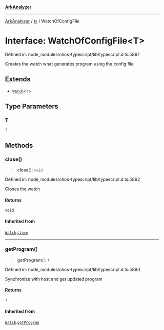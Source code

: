 [**ArkAnalyzer**](../../../../README.md)

***

[ArkAnalyzer](../../../../globals.md) / [ts](../README.md) / WatchOfConfigFile

# Interface: WatchOfConfigFile\<T\>

Defined in: node\_modules/ohos-typescript/lib/typescript.d.ts:5897

Creates the watch what generates program using the config file

## Extends

- [`Watch`](Watch.md)\<`T`\>

## Type Parameters

### T

`T`

## Methods

### close()

> **close**(): `void`

Defined in: node\_modules/ohos-typescript/lib/typescript.d.ts:5892

Closes the watch

#### Returns

`void`

#### Inherited from

[`Watch`](Watch.md).[`close`](Watch.md#close)

***

### getProgram()

> **getProgram**(): `T`

Defined in: node\_modules/ohos-typescript/lib/typescript.d.ts:5890

Synchronize with host and get updated program

#### Returns

`T`

#### Inherited from

[`Watch`](Watch.md).[`getProgram`](Watch.md#getprogram)
